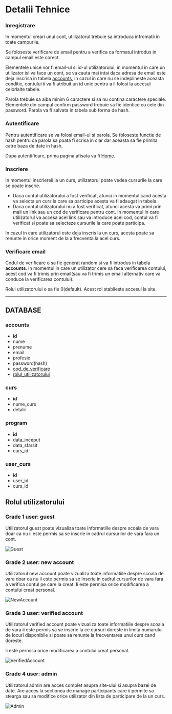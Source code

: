 # Detalii Tehnice

### Inregistrare
In momentul creari unui cont, utilizatorul trebuie sa introduca infromatii in toate campurile.

Se foloseste verificare de email pentru a verifica ca formatul introdus in campul email este corect.

Elementele unice vor fi email-ul si id-ul utilizatorului, in momentul in care un utilizator isi va face un cont, se va cauta mai intai daca adresa de email este deja inscrisa in tabela [accounts](#accounts), in cazul in care nu se indeplineste aceasta conditie, contului ii va fi atribuit un id unic pentru a il folosi la accesul celorlalte tabele.

Parola trebuie sa aiba minim 6 caractere si sa nu contina caractere speciale. Elementele din campul confirm password trebuie sa fie identice cu cele din password. Parola va fi salvata in tabela sub forma de hash.


### Autentificare

Pentru autentificare se va folosi email-ul si parola. Se foloseste functie de hash pentru ca parola sa poata fi scrisa in clar dar aceasta sa fie primita catre baza de date in hash.

Dupa autentificare, prima pagina afisata va fi [Home](https://github.com/karmatime/summer-school/blob/master/Description.md/#pagina-acasa).

### Inscriere
In momentul inscriereii la un curs, utilizatorul poate vedea cursurile la care se poate inscrie. 

* Daca contul utilizatorului a fost verificat, atunci in momentul cand acesta va selecta un curs la care sa participe acesta va fi adaugat in tabela.
*	Daca contul utilizatorului nu a fost verificat, atunci acesta va primi prin mail un link sau un cod de verificare pentru cont. In momentul in care utilizatorul va accesa acel link sau va introduce acel cod, contul va fi verificat si poate sa selecteze cursurile la care poate participa.

In cazul in care utilizatorul este deja inscris la un curs, acesta poate sa renunte in orice moment de la a frecventa la acel curs.

### Verificare email
Codul de verificare o sa fie generat random si va fi introdus in tabela **accounts**. In momentul in care un utilizator cere sa faca verificarea contului, acest cod va fi trimis prin email(sau va fi trimis un email alternativ care va conduce la verificarea contului).

Rolul utilizatorului o sa fie 0(default). Acest rol stabileste accesul la site.

-----------
## DATABASE

### accounts

*	**id**
*	nume
*	prenume
*	email
*	profesie
*	password(hash)
*	[cod_de_verificare](#verificare-email)
*	[rolul_utilizatorului](#rolul-utilizatorului)

### curs

* **id**
* nume_curs
* detalii

### program

* **id**
* data_inceput
* data_sfarsit
* curs_id

### user_curs

* **id**
* user_id
* curs_id



## Rolul utilizatorului

### Grade 1 user: guest

Utilizatorul guest poate vizualiza toate informatiile despre scoala de vara doar ca nu ii este permis sa se inscrie in cadrul cursurilor de vara fara un cont.

![Guest](https://github.com/karmatime/summer-school/blob/master/Guest.png "Guest")


### Grade 2 user: new account

Utilizatorul new account poate vizualiza toate informatiile despre scoala de vara doar ca nu ii este permis sa se inscrie in cadrul cursurilor de vara fara a verifica contul pe care la creat. Ii este permisa orice modificarea a contului creat personal.

![NewAccount](https://github.com/karmatime/summer-school/blob/master/NewAccount.png "NewAccount")


### Grade 3 user: verified account

Utilizatorul verified account poate vizualiza toate informatiile despre scoala de vara ii este permis sa se inscrie la ce cursuri doreste in limita numarului de locuri disponibile si poate sa renunte la frecventarea unui curs cand doreste.
  
Ii este permisa orice modificarea a contului creat personal.

![VerifiedAccount](https://github.com/karmatime/summer-school/blob/master/VerifiedAccount.png "VerifiedAccount")


### Grade 4 user: admin

Utilizatorul admin are acces complet asupra site-ului si asupra bazei de date. Are acces la sectionea de manage participants care ii permite sa stearga sau sa modifice orice utilizator din lista de participare de la un curs.

![Admin](https://github.com/karmatime/summer-school/blob/master/AdminAccountE.png "AdminAccount")

